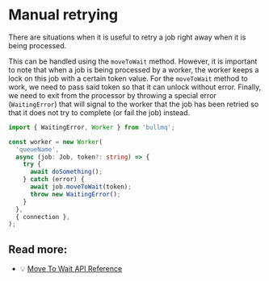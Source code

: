 # Manual retrying

There are situations when it is useful to retry a job right away when it is being processed.

This can be handled using the `moveToWait` method. However, it is important to note that when a job is being processed by a worker, the worker keeps a lock on this job with a certain token value. For the `moveToWait` method to work, we need to pass said token so that it can unlock without error. Finally, we need to exit from the processor by throwing a special error (`WaitingError`) that will signal to the worker that the job has been retried so that it does not try to complete (or fail the job) instead.

```typescript
import { WaitingError, Worker } from 'bullmq';

const worker = new Worker(
  'queueName',
  async (job: Job, token?: string) => {
    try {
      await doSomething();
    } catch (error) {
      await job.moveToWait(token);
      throw new WaitingError();
    }
  },
  { connection },
);
```

## Read more:

- 💡 [Move To Wait API Reference](https://api.docs.bullmq.io/classes/v5.Job.html#moveToWait)
